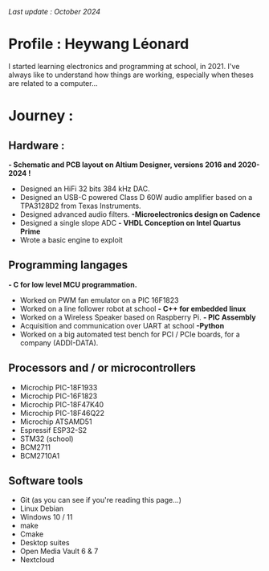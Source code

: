 *Last update :  October 2024*

# Profile : Heywang Léonard
I started learning electronics and programming at school, in 2021.
I've always like to understand how things are working, especially when theses are related to a computer...

# Journey :
## Hardware :
**- Schematic and PCB layout on Altium Designer, versions 2016 and 2020-2024 !**
  - Designed an HiFi 32 bits 384 kHz DAC.
  - Designed an USB-C powered Class D 60W audio amplifier based on a TPA3128D2 from Texas Instruments.
  - Designed advanced audio filters.
**-Microelectronics design on Cadence**
  - Designed a single slope ADC
**- VHDL Conception on Intel Quartus Prime**
  - Wrote a basic engine to exploit 

## Programming langages
**- C for low level MCU programmation.**
  - Worked on PWM fan emulator on a PIC 16F1823
  - Worked on a line follower robot at school
**- C++ for embedded linux**
  - Worked on a Wireless Speaker based on Raspberry Pi.
**- PIC Assembly**
  - Acquisition and communication over UART at school
**-Python**
  - Worked on a big automated test bench for PCI / PCIe boards, for a company (ADDI-DATA).

## Processors and / or microcontrollers
- Microchip PIC-18F1933
- Microchip PIC-16F1823
- Microchip PIC-18F47K40
- Microchip PIC-18F46Q22
- Microchip ATSAMD51
- Espressif ESP32-S2
- STM32 (school)
- BCM2711
- BCM2710A1

## Software tools
- Git (as you can see if you're reading this page...)
- Linux Debian
- Windows 10 / 11
- make
- Cmake
- Desktop suites
- Open Media Vault 6 & 7
- Nextcloud
